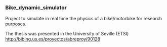 ### Bike_dynamic_simulator
Project to simulate in real time the physics of a bike/motorbike for research purposes.

The thesis was presented in the University of Seville (ETSI) 
http://bibing.us.es/proyectos/abreproy/90128
